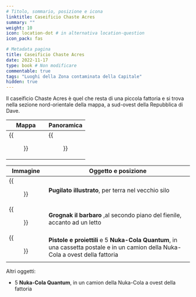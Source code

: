 ```yaml
---
# Titolo, sommario, posizione e icona
linktitle: Caseificio Chaste Acres
summary: ""
weight: 10
icon: location-dot # in alternativa location-question
icon_pack: fas

# Metadata pagina
title: Caseificio Chaste Acres
date: 2022-11-17
type: book # Non modificare
commentable: true
tags: "Luoghi della Zona contaminata della Capitale"
hidden: true
---
```





Il caseificio Chaste Acres è quel che resta di una piccola fattoria e si trova nella sezione nord-orientale della mappa, a sud-ovest della Repubblica di Dave.

| Mappa                                | Panoramica                                      |
| ------------------------------------ | ----------------------------------------------- |
| {{<figure src="CAD_Farm_loc.webp">}} | {{<figure src="Chaste_Acres_Dairy_Farm.webp">}} |

| Immagine                                             | Oggetto e posizione                                                                                                               |
| ---------------------------------------------------- | --------------------------------------------------------------------------------------------------------------------------------- |
| {{<figure src="FO3_PI_Chaste_Acres.webp">}}          | **Pugilato illustrato**, per terra nel vecchio silo                                                                               |
| {{<figure src="FO3_GTB_Chaste_Acres.webp">}}         | **Grognak il barbaro** ,al secondo piano del fienile, accanto ad un letto                                                         |
| {{<figure src="Guns_and_Bullets_Chaste_Acres.jpg">}} | **Pistole e proiettili** e 5 **Nuka-Cola Quantum**, in una cassetta postale e in un camion della Nuka-Cola a ovest della fattoria |

Altri oggetti:
- 5 **Nuka-Cola Quantum**, in un camion della Nuka-Cola a ovest della fattoria

